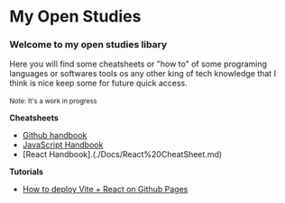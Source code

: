 # My Open Studies
### Welcome to my open studies libary
Here you will find some cheatsheets or "how to" of some programing languages or softwares tools os any other king of tech knowledge that I think is nice keep some for future quick access.
<br><br><small>Note: It's a work in progress</small>

<b> Cheatsheets </b>
- [Github handbook](./Docs/Github%20Handbook.md)
- [JavaScript Handbook](./Docs/JavaScript%20CheatSheet.md)
- [React Handbook].(./Docs/React%20CheatSheet.md)

<b> Tutorials </b>
- [How to deploy Vite + React on Github Pages](./How_to_Deploy_Vite_+_React_on_Github_Pages/README.MD)
